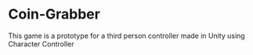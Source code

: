 # Coin-Grabber
This game is a prototype for a third person controller made in Unity using Character Controller

